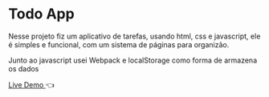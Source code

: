 # Todo App

Nesse projeto fiz um aplicativo de tarefas, usando html, css e javascript, ele é simples
e funcional, com um sistema de páginas para organizão.

Junto ao javascript usei Webpack e localStorage como forma de armazena os dados

[ Live Demo ](https://jhenriquem.github.io/todo-app/) :point_left:
